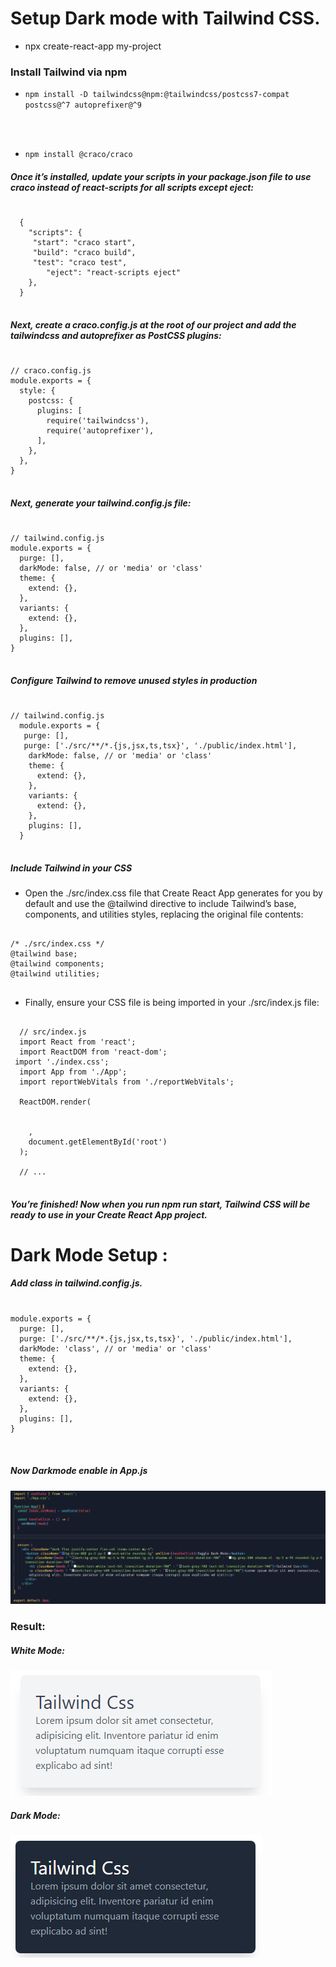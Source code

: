 # Setup Dark mode with Tailwind CSS.

* npx create-react-app my-project

### Install Tailwind via npm

* <code>npm install -D tailwindcss@npm:@tailwindcss/postcss7-compat postcss@^7 autoprefixer@^9
</code>

* <code>npm install @craco/craco</code>

##### Once it’s installed, update your scripts in your package.json file to use craco instead of react-scripts for all scripts except eject:
<pre>
<code>
  {
    "scripts": {
     "start": "craco start",
     "build": "craco build",
     "test": "craco test",
        "eject": "react-scripts eject"
    },
  }
</code>
</pre>

##### Next, create a craco.config.js at the root of our project and add the tailwindcss and autoprefixer as PostCSS plugins:
<pre>
<code>
// craco.config.js
module.exports = {
  style: {
    postcss: {
      plugins: [
        require('tailwindcss'),
        require('autoprefixer'),
      ],
    },
  },
}
</code>
</pre>

##### Next, generate your tailwind.config.js file:

<pre>
<code>
// tailwind.config.js
module.exports = {
  purge: [],
  darkMode: false, // or 'media' or 'class'
  theme: {
    extend: {},
  },
  variants: {
    extend: {},
  },
  plugins: [],
}
</code>
</pre>


##### Configure Tailwind to remove unused styles in production

<pre>
<code>
// tailwind.config.js
  module.exports = {
   purge: [],
   purge: ['./src/**/*.{js,jsx,ts,tsx}', './public/index.html'],
    darkMode: false, // or 'media' or 'class'
    theme: {
      extend: {},
    },
    variants: {
      extend: {},
    },
    plugins: [],
  }
</code>
</pre>


##### Include Tailwind in your CSS
* Open the ./src/index.css file that Create React App generates for you by default and use the @tailwind directive to include Tailwind’s base, components, and utilities styles, replacing the original file contents:

<pre>
<code>
/* ./src/index.css */
@tailwind base;
@tailwind components;
@tailwind utilities;
</code>
</pre>

* Finally, ensure your CSS file is being imported in your ./src/index.js file:

<pre>
<code>
  // src/index.js
  import React from 'react';
  import ReactDOM from 'react-dom';
 import './index.css';
  import App from './App';
  import reportWebVitals from './reportWebVitals';

  ReactDOM.render(
    <React.StrictMode>
      <App />
    </React.StrictMode>,
    document.getElementById('root')
  );

  // ...
</code>
</pre>

##### You’re finished! Now when you run npm run start, Tailwind CSS will be ready to use in your Create React App project.



# Dark Mode Setup : 

##### Add class in tailwind.config.js.

<pre>
<code>
module.exports = {
  purge: [],
  purge: ['./src/**/*.{js,jsx,ts,tsx}', './public/index.html'],
  darkMode: 'class', // or 'media' or 'class'
  theme: {
    extend: {},
  },
  variants: {
    extend: {},
  },
  plugins: [],
}

</code>
</pre>

##### Now Darkmode enable in App.js

<img src="./public/code.png" alt="code"/>


### Result: 

##### White Mode: 
<img src="./public/whitemode.png" alt="white mode"/>

##### Dark Mode:
<img src="./public/darkmode.png" alt="white mode"/>

